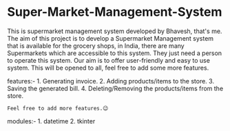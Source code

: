 # Super-Market-Management-System
This is supermarket management system developed by Bhavesh, that's me. The aim of this project is to develop a Supermarket Management system that is available for the grocery shops, in India, there are many Supermarkets which are accessible to this system. They just need a person to operate this system. Our aim is to offer user-friendly and easy to use system. This will be opened to all, feel free to add some more features.
  
  features:-
    1. Generating invoice.
    2. Adding products/items to the store.
    3. Saving the generated bill.
    4. Deleting/Removing the products/items from the store.
   
    Feel free to add more features.😉
  modules:-
    1. datetime
    2. tkinter
    
